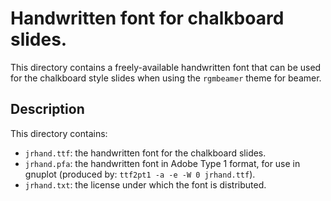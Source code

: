 Handwritten font for chalkboard slides.
===============================================================================

This directory contains a freely-available handwritten font that can be used
for the chalkboard style slides when using the `rgmbeamer` theme for beamer.

Description
-------------------------------------------------------------------------------

This directory contains:

* `jrhand.ttf`: the handwritten font for the chalkboard slides.
* `jrhand.pfa`: the handwritten font in Adobe Type 1 format, for use in gnuplot
  (produced by: `ttf2pt1 -a -e -W 0 jrhand.ttf`).
* `jrhand.txt`: the license under which the font is distributed.

